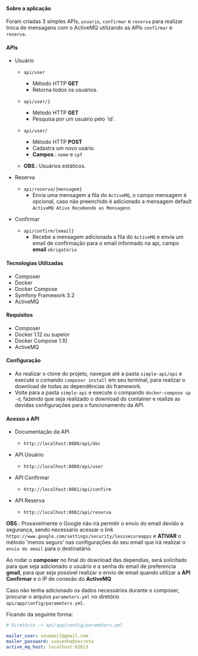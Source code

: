 #### Sobre a aplicação
Foram criadas 3 simples APIs, `usuario`, `confirmar` e `reserva` para realizar troca de mensagens com o ActiveMQ utilizando as APIs `confirmar` e `reserva`.

#### APIs

* Usuário
  * `api/user`
    * Método HTTP **GET**
    * Retorna todos os usuários.

  * `api/user/1`
    * Método HTTP **GET**
    * Pesquisa por um usuário pelo `id´.

  * `api/user/`
    * Método HTTP **POST**
    * Cadastra um novo usário.
    * **Campos**.: `nome` e `cpf`

  * **OBS**.: Usuários estáticos.
  
* Reserva
  * `api/reserva/{mensagem}`
    * Envia uma mensagem a fila do `ActiveMQ`, o campo mensagem é opcional, caso não preenchido é adicionado a mensagem default `ActiveMQ Ativo Recebendo as Mensagens`

* Confirmar
  * `api/confirm/{email}`
    * Recebe a mensagem adicionada a fila do `ActiveMQ` e envia um email de confirmação para o email informado na api, campo **email** `obrigatório`

#### Tecnologias Utilizadas

* Composer
* Docker
* Docker Compose
* Symfony Framework 3.2
* ActiveMQ

#### Requisitos

  * Composer
  * Docker 1.12 ou supeior
  * Docker Compose 1.10
  * ActiveMQ

#### Configuração

* Ao realizar o clone do projeto, navegue até a pasta `simple-api/api` e execute o comando `composer install` em seu terminal, para realizar o download de todas as dependências do framework.
* Volte para a pasta `simple-api` e execute o compando `docker-compose up -d`, fazendo que seja realizado o download do container e realize as devidas configurações para o funcionamento da API.

#### Acesso a API

* Documentação da API
  * `http://localhost:8080/api/doc`

* API Usuário
  * `http://localhost:8080/api/user`

* API Confirmar
  * `http://localhost:8081/api/confirm`

* API Reserva
  * `http://localhost:8082/api/reserva`
  
**OBS**.:
Provavelmente o Google não irá permitir o envio do email devido a segurança, sendo necessário acessar o link `https://www.google.com/settings/security/lesssecureapps` e **ATIVAR** o método 'menos seguro' nas configurações do seu email que irá realizar o `envio do email` para o destinatário.

Ao rodar o **composer** no final do download das dependias, será solicitado para que seja adicionado o usuário e a senha do email de preferencia **gmail**, para que seja possível realizar o envio de email quando utilizar a **API Confirmar** e o IP de conexão do **ActiveMQ**

Caso não tenha adicionado os dados necessários durante o composer, procurar o arquivo `parameters.yml` no diretório `api/app/config/parameters.yml`.

Ficando da seguinte forma:
```yml
# Diretório -> api/app/config/parameters.yml

mailer_user: seuemail@gmail.com
mailer_password: suasenha@secreta
active_mq_host: localhost:61613
```
